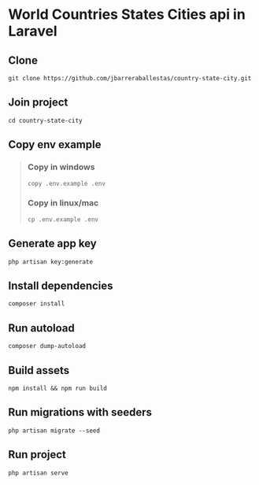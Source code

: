# World Countries States Cities api in Laravel

## Clone 
```
git clone https://github.com/jbarreraballestas/country-state-city.git
```

## Join project
```
cd country-state-city
```

## Copy env example
>>>
> ### Copy in windows
> ```
> copy .env.example .env
> ```
> ### Copy in linux/mac
> ```
> cp .env.example .env
> ```
>>>

## Generate app key
```
php artisan key:generate
```

## Install dependencies
```
composer install
```

## Run autoload
```
composer dump-autoload
```

## Build assets
```
npm install && npm run build
```

## Run migrations with seeders
```
php artisan migrate --seed
```

## Run project 
```
php artisan serve
```
